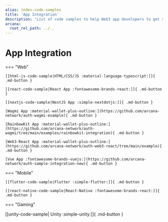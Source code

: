 ```yaml
---
alias: index-code-samples
title: 'App Integration'
description: 'List of code samples to help Web3 app developers to get started and integrate apps with the Arcana Auth SDK.'
arcana:
  root_rel_path: ../..
---
```


# App Integration

=== "Web"

    [[html-js-code-sample|HTML/CSS/JS :material-language-typescript:]]{ .md-button }

    [[react-code-sample|React App :fontawesome-brands-react:]]{ .md-button }

    [[nextjs-code-sample|NextJS App :simple-nextdotjs:]]{ .md-button }

    [Wagmi App :material-wallet-plus-outline:](https://github.com/arcana-network/auth-wagmi-example){ .md-button }

    [RainbowKit App :material-wallet-plus-outline:](https://github.com/arcana-network/auth-wagmi/tree/main/examples/rainbowkit-integration){ .md-button }

    [Web3-React App :material-wallet-plus-outline:](https://github.com/arcana-network/auth-web3-react/tree/main/example){ .md-button }

    [Vue App :fontawesome-brands-vuejs:](https://github.com/arcana-network/auth-sample-integration-new){ .md-button }

=== "Mobile"

    [[flutter-code-sample|Flutter :simple-flutter:]]{ .md-button }

    [[react-native-code-sample|React-Native :fontawesome-brands-react:]]{ .md-button }

=== "Gaming"

   [[unity-code-sample| Unity :simple-unity:]]{ .md-button }

<!---

=== "Whitelabeled Auth"

    TBD Mobile stuff
--->